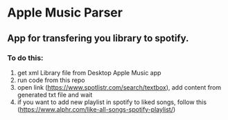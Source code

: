 # Apple Music Parser
## App for transfering you library to spotify.
### To do this: 
1. get xml Library file from Desktop Apple Music app
2. run code from this repo
3. open link (https://www.spotlistr.com/search/textbox), add content from generated txt file and wait
4. if you want to add new playlist in spotify to liked songs, follow this (https://www.alphr.com/like-all-songs-spotify-playlist/)
